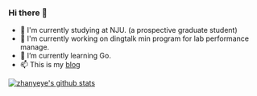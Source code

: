 ### Hi there 👋
+ 📓 I'm currently studying at NJU. (a prospective graduate student)
+ 🔭 I'm currently working on dingtalk min program for lab performance manage.
+ 🌱 I’m currently learning Go.
+ 📫 This is my [blog](https://www.yuque.com/zhanyeye)

[![zhanyeye's github stats](https://github-readme-stats.vercel.app/api?username=zhanyeye)](https://github.com/zhanyeye)

<!--
**zhanyeye/zhanyeye** is a ✨ _special_ ✨ repository because its `README.md` (this file) appears on your GitHub profile.

Here are some ideas to get you started:

- 🔭 I’m currently working on ...
- 🌱 I’m currently learning ...
- 👯 I’m looking to collaborate on ...
- 🤔 I’m looking for help with ...
- 💬 Ask me about ...
- 📫 How to reach me: ...
- 😄 Pronouns: ...
- ⚡ Fun fact: ...
-->
